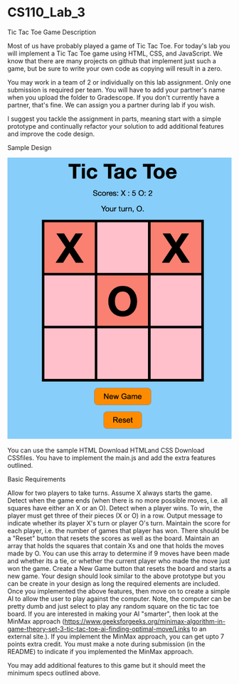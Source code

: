 # CS110_Lab_3
Tic Tac Toe Game
Description

Most of us have probably played a game of Tic Tac Toe. For today's lab you will implement a Tic Tac Toe game using HTML, CSS, and JavaScript. We know that there are many projects on github that implement just such a game, but be sure to write your own code as copying will result in a zero. 

You may work in a team of 2 or individually on this lab assignment. Only one submission is required per team. You will have to add your partner's name when you upload the folder to Gradescope. If you don't currently have a partner, that's fine. We can assign you a partner during lab if you wish. 

I suggest you tackle the assignment in parts, meaning start with a simple prototype and continually refactor your solution to add additional features and improve the code design. 

Sample Design

![Alt Text](Tic_Tac_Toe.png)

You can use the sample HTML Download HTMLand CSS Download CSSfiles. You have to implement the main.js and add the extra features outlined.  



Basic Requirements

Allow for two players to take turns. Assume X always starts the game. 
Detect when the game ends (when there is no more possible moves, i.e. all squares have either an X or an O). 
Detect when a player wins. To win, the player must get three of their pieces (X or O) in a row.
Output message to indicate whether its player X's turn or player O's turn. 
Maintain the score for each player, i.e. the number of games that player has won. There should be a "Reset" button that resets the scores as well as the board. 
Maintain an array that holds the squares that contain Xs and one that holds the moves made by O. You can use this array to determine if 9 moves have been made and whether its a tie, or whether the current player who made the move just won the game. 
Create a New Game button that resets the board and starts a new game. 
Your design should look similar to the above prototype but you can be create in your design as long the required elements are included. 
Once you implemented the above features, then move on to create a simple AI to allow the user to play against the computer. Note, the computer can be pretty dumb and just select to play any random square on the tic tac toe board. If you are interested in making your AI "smarter", then look at the MinMax approach (https://www.geeksforgeeks.org/minimax-algorithm-in-game-theory-set-3-tic-tac-toe-ai-finding-optimal-move/Links to an external site.). If you implement the MinMax approach, you can get upto 7 points extra credit. You must make a note during submission (in the README) to indicate if you implemented the MinMax approach. 

 

You may add additional features to this game but it should meet the minimum specs outlined above. 
